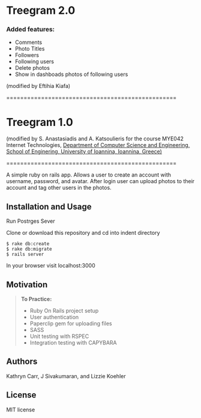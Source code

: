 # Treegram 2.0

<h3>Added features:</h3>

<ul>
  <li>Comments</li>
  <li>Photo Titles </li>
  <li>Followers </li>
  <li>Following users </li>
  <li>Delete photos</li>
  <li>Show in dashboads photos of following users</li>
</ul>
    

(modified by Eftihia Kiafa)


=================================================

# Treegram 1.0

(modified by S. Anastasiadis and A. Katsoulieris for the course MYE042 Internet Technologies, [Department of Computer Science and Engineering, School of Enginering, University of Ioannina, Ioannina, Greece)](https://www.cs.uoi.gr/)

=================================================

A simple ruby on rails app. Allows a user to create an account with username, password, and avatar. After login user can upload photos to their account and tag other users in the photos.

Installation and Usage
------------
Run Postrges Sever

Clone or download this repository and cd into indent directory

```
$ rake db:create
$ rake db:migrate
$ rails server
```

In your browser visit localhost:3000

Motivation
--------
> **To Practice:**
>- Ruby On Rails project setup
>- User authentication
>- Paperclip gem for uploading files
>- SASS 
>- Unit testing with RSPEC
>- Integration testing with CAPYBARA

Authors
------

Kathryn Carr, J Sivakumaran, and Lizzie Koehler

License
-------

MIT license
